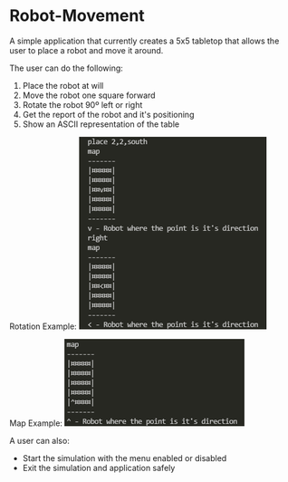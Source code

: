 # Robot-Movement

A simple application that currently creates a 5x5 tabletop that allows the user to place a robot and move it around. 

The user can do the following:
1. Place the robot at will
2. Move the robot one square forward
3. Rotate the robot 90º left or right 
4. Get the report of the robot and it's positioning
5. Show an ASCII representation of the table 

Rotation Example:
![alt text](https://github.com/AdamJScott/Robot-Movement/blob/master/Images/RotationExample.png "rotation example")

Map Example:
![alt text](https://github.com/AdamJScott/Robot-Movement/blob/master/Images/MapExample.png "map example")

A user can also:
- Start the simulation with the menu enabled or disabled
- Exit the simulation and application safely


